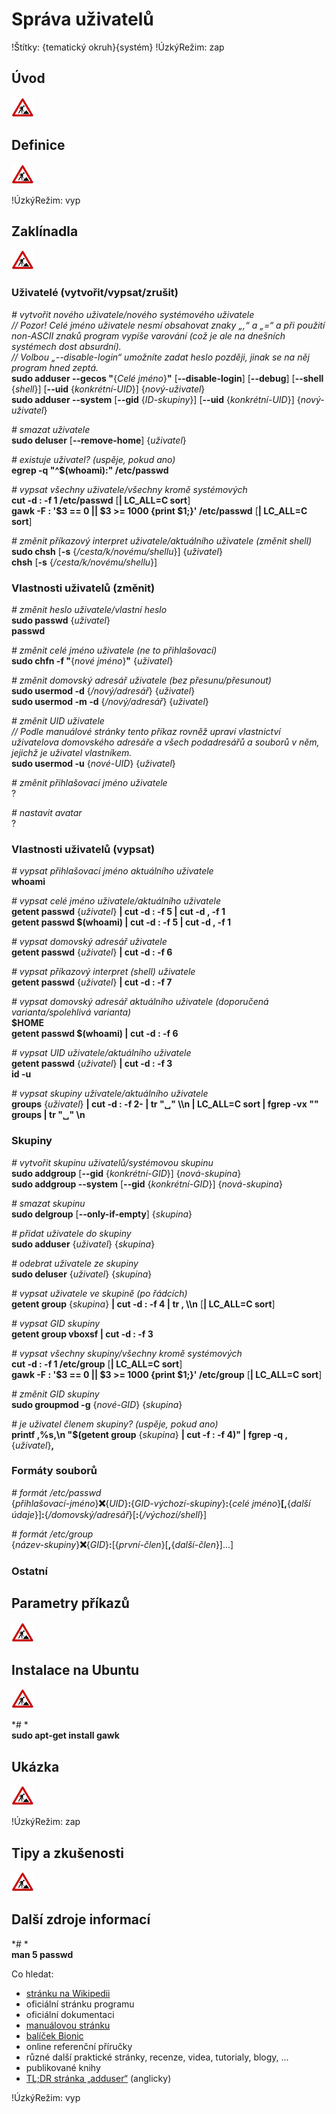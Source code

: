 <!--

Linux Kniha kouzel, kapitola Správa uživatelů
Copyright (c) 2019 Singularis <singularis@volny.cz>

Toto dílo je dílem svobodné kultury; můžete ho šířit a modifikovat pod
podmínkami licence Creative Commons Attribution-ShareAlike 4.0 International
vydané neziskovou organizací Creative Commons. Text licence je přiložený
k tomuto projektu nebo ho můžete najít na webové adrese:

https://creativecommons.org/licenses/by-sa/4.0/

-->
<!--
Poznámky:

-->

# Správa uživatelů

!Štítky: {tematický okruh}{systém}
!ÚzkýRežim: zap

## Úvod
<!--
- Vymezte, co je předmětem této kapitoly.
- Obecně popište základní principy, na kterých fungují používané nástroje.
- Uveďte, co kapitola nepokrývá, ačkoliv by to čtenář mohl očekávat.
-->
![ve výstavbě](../obrazky/ve-vystavbe.png)

## Definice
<!--
- Uveďte výčet specifických pojmů pro použití v této kapitole a tyto pojmy definujte co nejprecizněji.
-->
![ve výstavbě](../obrazky/ve-vystavbe.png)

<!--

- uživatel (systémový/běžný) + identifikován pomocí UID
- skupina (systémová/běžná) + identifikována pomocí GID (množina uživatelů)
- shell (příkazový interpret)

-->

!ÚzkýRežim: vyp

## Zaklínadla
<!--
- Rozdělte na podsekce a naplňte „zaklínadly“.
-->
![ve výstavbě](../obrazky/ve-vystavbe.png)

### Uživatelé (vytvořit/vypsat/zrušit)
*# vytvořit nového uživatele/nového systémového uživatele*<br>
*// Pozor! Celé jméno uživatele nesmí obsahovat znaky „,“ a „=“ a při použití non-ASCII znaků program vypíše varování (což je ale na dnešních systémech dost absurdní).*<br>
*// Volbou „\-\-disable-login“ umožníte zadat heslo později, jinak se na něj program hned zeptá.*<br>
**sudo adduser \-\-gecos "**{*Celé jméno*}**"** [**\-\-disable-login**] [**\-\-debug**] [**\-\-shell** {*shell*}] [**\-\-uid** {*konkrétní-UID*}] {*nový-uživatel*}<br>
**sudo adduser \-\-system** [**\-\-gid** {*ID-skupiny*}] [**\-\-uid** {*konkrétní-UID*}] {*nový-uživatel*}

*# smazat uživatele*<br>
**sudo deluser** [**\-\-remove-home**] {*uživatel*}


*# existuje uživatel? (uspěje, pokud ano)*<br>
**egrep -q "^$(whoami):" /etc/passwd**

*# vypsat všechny uživatele/všechny kromě systémových*<br>
**cut -d : -f 1 /etc/passwd** [**\| LC\_ALL=C sort**]<br>
**gawk -F : '$3 == 0 || $3 &gt;= 1000 {print $1;}' /etc/passwd** [**\| LC\_ALL=C sort**]


*# změnit příkazový interpret uživatele/aktuálního uživatele (změnit shell)*<br>
**sudo chsh** [**-s** {*/cesta/k/novému/shellu*}] {*uživatel*}<br>
**chsh** [**-s** {*/cesta/k/novému/shellu*}]

### Vlastnosti uživatelů (změnit)

*# změnit heslo uživatele/vlastní heslo*<br>
**sudo passwd** {*uživatel*}<br>
**passwd**

*# změnit celé jméno uživatele (ne to přihlašovací)*<br>
**sudo chfn -f "**{*nové jméno*}**"** {*uživatel*}

*# změnit domovský adresář uživatele (bez přesunu/přesunout)*<br>
**sudo usermod -d** {*/nový/adresář*} {*uživatel*}<br>
**sudo usermod -m -d** {*/nový/adresář*} {*uživatel*}

*# změnit UID uživatele*<br>
*// Podle manuálové stránky tento příkaz rovněž upraví vlastnictví uživatelova domovského adresáře a všech podadresářů a souborů v něm, jejichž je uživatel vlastníkem.*<br>
**sudo usermod -u** {*nové-UID*} {*uživatel*}

*# změnit přihlašovací jméno uživatele*<br>
?

*# nastavit avatar*<br>
?
<!--
Vzít obrázek, zkonvertovat na 480x480 PNG 8bit RGB a uložit do souboru
~/.face. Změna se projeví okamžitě.

-->


### Vlastnosti uživatelů (vypsat)

*# vypsat přihlašovací jméno aktuálního uživatele*<br>
**whoami**

*# vypsat celé jméno uživatele/aktuálního uživatele*<br>
**getent passwd** {*uživatel*} **\| cut -d : -f 5 \| cut -d , -f 1**<br>
**getent passwd $(whoami) \| cut -d : -f 5 \| cut -d , -f 1**

*# vypsat domovský adresář uživatele*<br>
**getent passwd** {*uživatel*} **\| cut -d : -f 6**

*# vypsat příkazový interpret (shell) uživatele*<br>
**getent passwd** {*uživatel*} **\| cut -d : -f 7**

*# vypsat domovský adresář aktuálního uživatele (doporučená varianta/spolehlivá varianta)*<br>
**$HOME**<br>
**getent passwd $(whoami) \| cut -d : -f 6**

*# vypsat UID uživatele/aktuálního uživatele*<br>
**getent passwd** {*uživatel*} **\| cut -d : -f 3**<br>
**id -u**

*# vypsat skupiny uživatele/aktuálního uživatele*<br>
**groups** {*uživatel*} **\| cut -d : -f 2- \| tr "&blank;" \\\\n \| LC\_ALL=C sort \| fgrep -vx ""**<br>
**groups \| tr "&blank;" \\n**

### Skupiny

*# vytvořit skupinu uživatelů/systémovou skupinu*<br>
**sudo addgroup** [**\-\-gid** {*konkrétní-GID*}] {*nová-skupina*}<br>
**sudo addgroup \-\-system** [**\-\-gid** {*konkrétní-GID*}] {*nová-skupina*}

*# smazat skupinu*<br>
**sudo delgroup** [**\-\-only-if-empty**] {*skupina*}

*# přidat uživatele do skupiny*<br>
**sudo adduser** {*uživatel*} {*skupina*}

*# odebrat uživatele ze skupiny*<br>
**sudo deluser** {*uživatel*} {*skupina*}

*# vypsat uživatele ve skupině (po řádcích)*<br>
**getent group** {*skupina*} **\| cut -d : -f 4 \| tr , \\\\n** [**\| LC\_ALL=C sort**]

*# vypsat GID skupiny*<br>
**getent group vboxsf \| cut -d : -f 3**

*# vypsat všechny skupiny/všechny kromě systémových*<br>
**cut -d : -f 1 /etc/group** [**\| LC\_ALL=C sort**]<br>
**gawk -F : '$3 == 0 || $3 &gt;= 1000 {print $1;}' /etc/group** [**\| LC\_ALL=C sort**]

*# změnit GID skupiny*<br>
**sudo groupmod -g** {*nové-GID*} {*skupina*}

*# je uživatel členem skupiny? (uspěje, pokud ano)*<br>
**printf ,%s,\\n "$(getent group** {*skupina*} **\| cut -f : -f 4)" \| fgrep -q ,**{*uživatel*}**,**

### Formáty souborů

*# formát /etc/passwd*<br>
{*přihlašovací-jméno*}**:x:**{*UID*}**:**{*GID-výchozí-skupiny*}**:**{*celé jméno*}**[,**{*další údaje*}]**:**{*/domovský/adresář*}[**:**{*/výchozí/shell*}]

*# formát /etc/group*<br>
{*název-skupiny*}**:x:**{*GID*}**:**[{*první-člen*}[**,**{*další-člen*}]...]

### Ostatní
<!--

*# kteří uživatelé jsou přihlášeni k systému?*<br>
**who -q \| egrep "^#"**
[ ] Vyřešit problémy se „su“ a „sudo“.

-->



## Parametry příkazů
<!--
- Pokud zaklínadla nepředstavují kompletní příkazy, v této sekci musíte popsat, jak z nich kompletní příkazy sestavit.
- Jinak by zde měl být přehled nejužitečnějších parametrů používaných nástrojů.
-->
![ve výstavbě](../obrazky/ve-vystavbe.png)

## Instalace na Ubuntu
<!--
- Jako zaklínadlo bez titulku uveďte příkazy (popř. i akce) nutné k instalaci a zprovoznění všech nástrojů požadovaných kterýmkoliv zaklínadlem uvedeným v kapitole. Po provedení těchto činností musí být nástroje plně zkonfigurované a připravené k práci.
- Ve výčtu balíků k instalaci vycházejte z minimální instalace Ubuntu.
-->
![ve výstavbě](../obrazky/ve-vystavbe.png)

*# *<br>
**sudo apt-get install gawk**

## Ukázka
<!--
- Tuto sekci ponechávat jen v kapitolách, kde dává smysl.
- Zdrojový kód, konfigurační soubor nebo interakce s programem, a to v úplnosti − ukázka musí být natolik úplná, aby ji v této podobě šlo spustit, ale současně natolik stručná, aby se vešla na jednu stranu A5.
- Snažte se v ukázce ilustrovat co nejvíc zaklínadel z této kapitoly.
-->
![ve výstavbě](../obrazky/ve-vystavbe.png)

!ÚzkýRežim: zap

## Tipy a zkušenosti
<!--
- Do odrážek uveďte konkrétní zkušenosti, které jste při práci s nástrojem získali; zejména případy, kdy vás chování programu překvapilo nebo očekáváte, že by mohlo překvapit začátečníky.
- Popište typické chyby nových uživatelů a jak se jim vyhnout.
- Buďte co nejstručnější; neodbíhejte k popisování čehokoliv vedlejšího, co je dost možné, že už čtenář zná.
-->
![ve výstavbě](../obrazky/ve-vystavbe.png)

<!--
[ ] Proč nikdy nezadávat heslo na příkazové řádce či ve skriptu a neukládat do proměnných prostředí.
-->

## Další zdroje informací

*# *<br>
**man 5 passwd**

Co hledat:

* [stránku na Wikipedii](https://cs.wikipedia.org/wiki/Hlavn%C3%AD_strana)
* oficiální stránku programu
* oficiální dokumentaci
* [manuálovou stránku](http://manpages.ubuntu.com/)
* [balíček Bionic](https://packages.ubuntu.com/)
* online referenční příručky
* různé další praktické stránky, recenze, videa, tutorialy, blogy, ...
* publikované knihy
* [TL;DR stránka „adduser“](https://github.com/tldr-pages/tldr/blob/master/pages/linux/adduser.md) (anglicky)

!ÚzkýRežim: vyp
